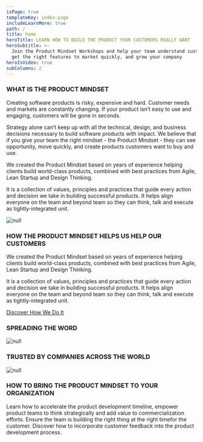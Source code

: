 ```yaml
---
isPage: true
templateKey: index-page
includeLearnMore: true
path: /
title: home
heroTitle: LEARN HOW TO BUILD THE PRODUCT YOUR CUSTOMERS REALLY WANT
heroSubtitle: >-
  Join the Product Mindset Workshops and help your team understand customers,
  get the right features to market quickly, and grow your company
heroIsVideo: true
subColumns: 2
---
```

### WHAT IS THE PRODUCT MINDSET

Creating software products is risky, expensive and hard. Customer needs and markets
are constantly changing. If your product isn’t easy to use and engaging, customers will be gone in seconds.

Strategy alone can’t keep up with all the technical, design, and business decisions necessary to build software products with impact. We believe that if you give your team the right mindset - the Product Mindset - they can see opportunity, move quickly,
and create products customers want to buy and use.

We created the Product Mindset based on years of experience helping clients build world-class products, combined with best practices from Agile, Lean Startup and Design Thinking.

It is a collection of values, principles and practices that guide every action and decision we take in building successful products. It helps align everyone on the team and beyond team so they can think, talk and execute as tightly-integrated unit.

![null](/images/product_mindset_full.png)

### HOW THE PRODUCT MINDSET HELPS US HELP OUR CUSTOMERS

We created the Product Mindset based on years of experience helping clients build world-class products, combined with best practices from Agile, Lean Startup and Design Thinking.

It is a collection of values, principles and practices that guide every action and decision we take in building successful products. It helps align everyone on the team and beyond team so they can think, talk and execute as tightly-integrated unit.

[Discover How We Do It](https://drive.google.com/file/d/1E3hp28cal9UFhSr8sIvAqSXycldDXdhX/view)

### SPREADING THE WORD

![null](/images/testimonial.png)

### TRUSTED BY COMPANIES ACROSS THE WORLD

![null](/images/logos.png)

### HOW TO BRING THE PRODUCT MINDSET TO YOUR ORGANIZATION

Learn how to accelerate the product development timeline, empower product teams to think strategically and add value to commercialization efforts. Ensure the team is building the right thing at the right timefor the customer. Discover how to incorporate customer feedback into the product development process.
